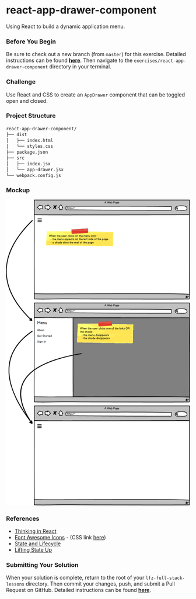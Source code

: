 # react-app-drawer-component

Using React to build a dynamic application menu.

### Before You Begin

Be sure to check out a new branch (from `master`) for this exercise. Detailed instructions can be found [**here**](../../guides/before-each-exercise.md). Then navigate to the `exercises/react-app-drawer-component` directory in your terminal.

### Challenge

Use React and CSS to create an `AppDrawer` component that can be toggled open and closed.

### Project Structure

```shell
react-app-drawer-component/
├── dist
│   ├── index.html
│   └── styles.css
├── package.json
├── src
│   ├── index.jsx
│   └── app-drawer.jsx
└── webpack.config.js
```

### Mockup

<p align="center">
  <img src="app-drawer.png"/>
</p>

### References

- [Thinking in React](https://reactjs.org/docs/thinking-in-react.html)
- [Font Awesome Icons](https://fontawesome.com/icons?d=gallery) - (CSS link [here](https://cdnjs.cloudflare.com/ajax/libs/font-awesome/5.9.0/css/all.css))
- [State and Lifecycle](https://reactjs.org/docs/state-and-lifecycle.html)
- [Lifting State Up](https://reactjs.org/docs/lifting-state-up.html)

### Submitting Your Solution

When your solution is complete, return to the root of your `lfz-full-stack-lessons` directory. Then commit your changes, push, and submit a Pull Request on GitHub. Detailed instructions can be found [**here**](../../guides/after-each-exercise.md).
